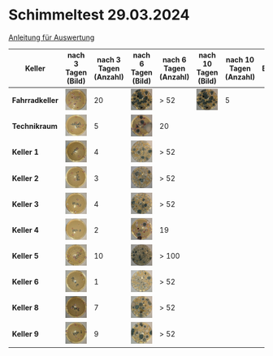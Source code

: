 # Schimmeltest 29.03.2024

[Anleitung für Auswertung](https://www.airself.de/images/pdf/airself-schimmeltest-ebook.pdf)

| Keller | nach 3 Tagen (Bild) | nach 3 Tagen (Anzahl) | nach 6 Tagen (Bild) | nach 6 Tagen (Anzahl) | nach 10 Tagen (Bild) | nach 10 Tagen (Anzahl) | Bewertung |
|---|---|---|---|---|---|---|---|
| **Fahrradkeller** | <img src="images/20240329_mold_test/20240401_mold_fahrradkeller.jpg" width="100%" /> | 20 | <img src="images/20240329_mold_test/20240404_mold_fahrradkeller.jpg" width="100%" /> | > 52 |<img src="images/20240329_mold_test/20240404_mold_fahrradkeller.jpg" width="100%" /> | 5 |   |
| **Technikraum** | <img src="images/20240329_mold_test/20240401_mold_haustechnik.jpg" width="100%" /> | 5 | <img src="images/20240329_mold_test/20240404_mold_haustechnik.jpg" width="100%" /> | 20 |   |   |   |
| **Keller 1** | <img src="images/20240329_mold_test/20240401_mold_keller1.jpg" width="100%" /> | 4 | <img src="images/20240329_mold_test/20240404_mold_keller1.jpg" width="100%" /> | > 52 |   |   |   |
| **Keller 2** | <img src="images/20240329_mold_test/20240401_mold_keller2.jpg" width="100%" /> | 3 | <img src="images/20240329_mold_test/20240404_mold_keller2.jpg" width="100%" /> | > 52 |   |   |   |
| **Keller 3** | <img src="images/20240329_mold_test/20240401_mold_keller3.jpg" width="100%" /> | 4 | <img src="images/20240329_mold_test/20240404_mold_keller3.jpg" width="100%" /> | > 52 |   |   |   |
| **Keller 4** | <img src="images/20240329_mold_test/20240401_mold_keller4.jpg" width="100%" /> | 2 | <img src="images/20240329_mold_test/20240404_mold_keller4.jpg" width="100%" /> | 19 |   |   |   |
| **Keller 5** | <img src="images/20240329_mold_test/20240401_mold_keller5.jpg" width="100%" /> | 10 | <img src="images/20240329_mold_test/20240404_mold_keller5.jpg" width="100%" /> | > 100 |   |   |   |
| **Keller 6** | <img src="images/20240329_mold_test/20240401_mold_keller6.jpg" width="100%" /> | 1 | <img src="images/20240329_mold_test/20240404_mold_keller6.jpg" width="100%" /> | > 52 |   |   |   |
| **Keller 8** | <img src="images/20240329_mold_test/20240401_mold_keller8.jpg" width="100%" /> | 7 | <img src="images/20240329_mold_test/20240404_mold_keller8.jpg" width="100%" /> | > 52 |   |   |   |
| **Keller 9** | <img src="images/20240329_mold_test/20240401_mold_keller9.jpg" width="100%" /> | 9 | <img src="images/20240329_mold_test/20240404_mold_keller9.jpg" width="100%" /> | > 52 |   |   |   |

